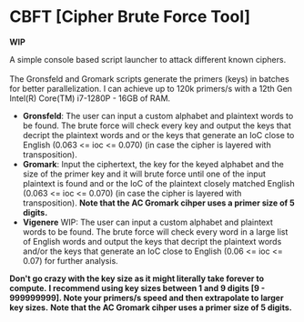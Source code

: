 # CBFT [Cipher Brute Force Tool]

**WIP**

A simple console based script launcher to attack different known ciphers.<br/><br/> The Gronsfeld and Gromark scripts generate the primers (keys) in batches for better parallelization. I can achieve up to 120k primers/s with a 12th Gen Intel(R) Core(TM) i7-1280P - 16GB of RAM.

- **Gronsfeld**: The user can input a custom alphabet and plaintext words to be found. The brute force will check every key and output the keys that decript the plaintext words and or the keys that generate an IoC close to English (0.063 <= ioc <= 0.070) (in case the cipher is layered with transposition).
- **Gromark**: Input the ciphertext, the key for the keyed alphabet and the size of the primer key and it will brute force until one of the input plaintext is found and or the IoC of the plaintext closely matched English (0.063 <= ioc <= 0.070) (in case the cipher is layered with transposition). **Note that the AC Gromark cihper uses a primer size of 5 digits.**
- **Vigenere** WIP: The user can input a custom alphabet and plaintext words to be found. The brute force will check every word in a large list of English words and output the keys that decript the plaintext words and/or the keys that generate an IoC close to English (0.06 <= ioc <= 0.07) for further analysis.

**Don't go crazy with the key size as it might literally take forever to compute.**
**I recommend using key sizes between 1 and 9 digits [9 - 999999999]. Note your primers/s speed and then extrapolate to larger key sizes.**
**Note that the AC Gromark cihper uses a primer size of 5 digits.**
